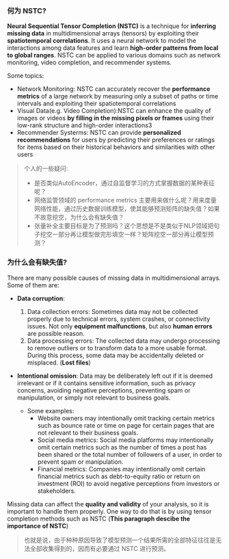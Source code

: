 ### 何为 NSTC?

**Neural Sequential Tensor Completion (NSTC)** is a technique for **inferring missing data** in multidimensional arrays (tensors) by exploiting their **spatiotemporal correlations**. It uses a neural network to model the interactions among data features and learn **high-order patterns from local to global ranges**. NSTC can be applied to various domains such as network monitoring, video completion, and recommender systems.

Some topics:

- Network Monitoring: NSTC can accurately recover the **performance metrics** of a large network by measuring only a subset of paths or time intervals and exploiting their spatiotemporal correlations
- Visual Data(e.g. Video Completion):NSTC can enhance the quality of images or videos **by filling in the missing pixels or frames** using their low-rank structure and high-order interactions3
- Recommender Systerms: NSTC can provide **personalized recommendations** for users by predicting their preferences or ratings for items based on their historical behaviors and similarities with other users



> 个人的一些疑问:
>
> - 是否类似AutoEncoder，通过自监督学习的方式掌握数据的某种表征呢？
> - 网络监管领域的 performance metrics 主要用来做什么呢？用来度量网络性能，通过历史数据训练模型，使其能够预测矩阵的缺失值？如果不故意挖空，为什么会有缺失值？
> - 张量补全主要目标是为了预测吗？这个思想是不是类似于NLP领域把句子挖空一部分再让模型做完形填空一样？矩阵挖空一部分再让模型预测？





###	为什么会有缺失值?

There are many possible causes of missing data in multidimensional arrays. Some of them are:

- **Data corruption**: 
  1. Data collection errors: Sometimes data may not be collected properly due to technical errors, system crashes, or connectivity issues. Not only **equipment malfunctions**, but also **human errors** are possible reason.
  2. Data processing errors: The collected data may undergo processing to remove outliers or to transform data to a more usable format. During this process, some data may be accidentally deleted or misplaced. (**Lost files**)

- **Intentional omission**: Data may be deliberately left out if it is deemed irrelevant or if it contains sensitive information, such as privacy concerns, avoiding negative perceptions, preventing spam or manipulation, or simply not relevant to business goals.
  - Some examples:
    - Website owners may intentionally omit tracking certain metrics such as bounce rate or time on page for certain pages that are not relevant to their business goals.
    - Social media metrics: Social media platforms may intentionally omit certain metrics such as the number of times a post has been shared or the total number of followers of a user, in order to prevent spam or manipulation.
    - Financial metrics: Companies may intentionally omit certain financial metrics such as debt-to-equity ratio or return on investment (ROI) to avoid negative perceptions from investors or stakeholders.

Missing data can affect the **quality and validity** of your analysis, so it is important to handle them properly. One way to do that is by using tensor completion methods such as NSTC (**This paragraph descibe the importance of NSTC**)



> 也就是说，由于种种原因导致了模型预测一个结果所需的全部特征往往是无法全部收集得到的，因而有必要通过 NSTC 进行预测。
